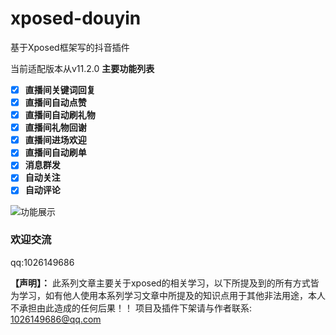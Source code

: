 # xposed-douyin
基于Xposed框架写的抖音插件

当前适配版本从v11.2.0
**主要功能列表**
 - [x] **直播间关键词回复**
 - [x] **直播间自动点赞**
 - [x] **直播间自动刷礼物**
 - [x] **直播间礼物回谢**
 - [x] **直播间进场欢迎**
 - [x] **直播间自动刷单**
 - [x] **消息群发**
 - [x] **自动关注**
 - [x] **自动评论**

![功能展示](https://github.com/treexi/xposed-douyin/blob/master/WechatIMG4.jpeg)
### 欢迎交流
qq:1026149686

**【声明】：**
此系列文章主要关于xposed的相关学习，以下所提及到的所有方式皆为学习，如有他人使用本系列学习文章中所提及的知识点用于其他非法用途，本人不承担由此造成的任何后果！！
项目及插件下架请与作者联系: 1026149686@qq.com


